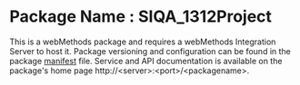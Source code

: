 # Package Name : SIQA_1312Project
This is a webMethods package and requires a webMethods Integration Server to host it. Package versioning and configuration can be found in the package [manifest](./SIQA_1312Project/manifest.v3) file. Service and API documentation is available on the package's home page http://&lt;server&gt;:&lt;port&gt;/&lt;packagename>.